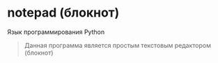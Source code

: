 # notepad (блокнот)

Язык программирования Python
>Данная программа является простым текстовым редактором (блокнот)
